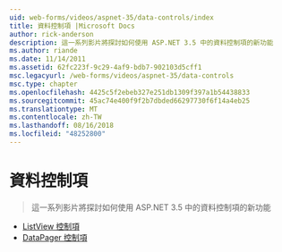 ```yaml
---
uid: web-forms/videos/aspnet-35/data-controls/index
title: 資料控制項 |Microsoft Docs
author: rick-anderson
description: 這一系列影片將探討如何使用 ASP.NET 3.5 中的資料控制項的新功能
ms.author: riande
ms.date: 11/14/2011
ms.assetid: 62fc223f-9c29-4af9-bdb7-902103d5cff1
msc.legacyurl: /web-forms/videos/aspnet-35/data-controls
msc.type: chapter
ms.openlocfilehash: 4425c5f2ebeb327e251db1309f397a1b54438833
ms.sourcegitcommit: 45ac74e400f9f2b7dbded66297730f6f14a4eb25
ms.translationtype: MT
ms.contentlocale: zh-TW
ms.lasthandoff: 08/16/2018
ms.locfileid: "48252800"
---
```

<a name="data-controls"></a>資料控制項
====================
> 這一系列影片將探討如何使用 ASP.NET 3.5 中的資料控制項的新功能


- [ListView 控制項](the-listview-control.md)
- [DataPager 控制項](the-datapager-control.md)
